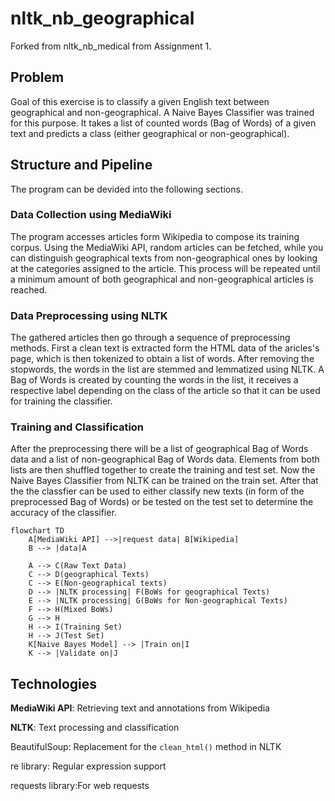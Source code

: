 # nltk_nb_geographical
Forked from nltk_nb_medical from Assignment 1.
## Problem
Goal of this exercise is to classify a given English text between geographical and non-geographical. A Naive Bayes Classifier was trained for this purpose. It takes a list of counted words (Bag of Words) of a given text and predicts a class (either geographical or non-geographical).
## Structure and Pipeline
The program can be devided into the following sections.
### Data Collection using MediaWiki
The program accesses articles form Wikipedia to compose its training corpus. Using the MediaWiki API, random articles can be fetched, while you can distinguish geographical texts from non-geographical ones by looking at the categories assigned to the article. This process will be repeated until a minimum amount of both geographical and non-geographical articles is reached.
### Data Preprocessing using NLTK
The gathered articles then go through a sequence of preprocessing methods. First a clean text is extracted form the HTML data of the aricles's page, which is then tokenized to obtain a list of words. After removing the stopwords, the words in the list are stemmed and lemmatized using NLTK. A Bag of Words is created by counting the words in the list, it receives a respective label depending on the class of the article so that it can be used for training the classifier.
### Training and Classification
After the preprocessing there will be a list of geographical Bag of Words data and a list of non-geographical Bag of Words data. Elements from both lists are then shuffled together to create the training and test set. Now the Naive Bayes Classifier from NLTK can be trained on the train set. After that the the classfier can be used to either classify new texts (in form of the preprocessed Bag of Words) or be tested on the test set to determine the accuracy of the classifier.

```mermaid
flowchart TD
    A[MediaWiki API] -->|request data| B[Wikipedia]
    B --> |data|A

    A --> C(Raw Text Data)
    C --> D(geographical Texts)
    C --> E(Non-geographical texts)
    D --> |NLTK processing| F(BoWs for geographical Texts)
    E --> |NLTK processing| G(BoWs for Non-geographical Texts)
    F --> H(Mixed BoWs)
    G --> H
    H --> I(Training Set)
    H --> J(Test Set)
    K[Naive Bayes Model] --> |Train on|I
    K --> |Validate on|J
```
## Technologies
**MediaWiki API**: Retrieving text and annotations from Wikipedia

**NLTK**: Text processing and classification

BeautifulSoup: Replacement for the `clean_html()` method in NLTK

re library: Regular expression support

requests library:For web requests
